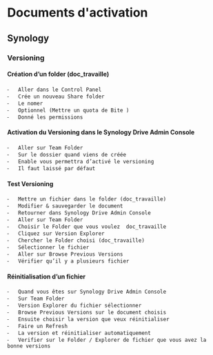 # Documents d'activation 
## Synology
### Versioning

#### Création d’un folder (doc_travaille)

	⁃	Aller dans le Control Panel
	⁃	Crée un nouveau Share folder
	⁃	Le nomer 
	⁃	Optionnel (Mettre un quota de Bite )
	⁃	Donné les permissions

#### Activation du Versioning dans le Synology Drive Admin Console

	⁃	Aller sur Team Folder
	⁃	Sur le dossier quand viens de créée 
	⁃	Enable vous permettra d’activé le versioning 
	⁃	Il faut laissé par défaut 

#### Test Versioning 

	⁃	Mettre un fichier dans le folder (doc_travaille)
	⁃	Modifier & sauvegarder le document 
	⁃	Retourner dans Synology Drive Admin Console
	⁃	Aller sur Team Folder
	⁃	Choisir le Folder que vous voulez  doc_travaille
	⁃	Cliquez sur Version Explorer
	⁃	Chercher le Folder choisi (doc_travaille)
	⁃	Sélectionner le fichier 
	⁃	Aller sur Browse Previous Versions
	⁃	Vérifier qu’il y a plusieurs fichier

#### Réinitialisation d’un fichier

	⁃	Quand vous êtes sur Synology Drive Admin Console 
	⁃	Sur Team Folder
	⁃	Version Explorer du fichier sélectionner 
	⁃	Browse Previous Versions sur le document choisis
	⁃	Ensuite choisir la version que veux réinitialiser
	⁃	Faire un Refresh 
	⁃	La version et réinitialiser automatiquement 
	⁃	Verifier sur le Folder / Explorer de fichier que vous avez la bonne versions


